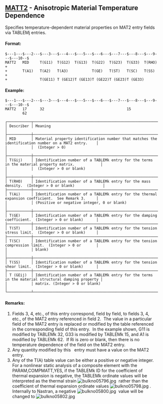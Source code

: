 ## [MATT2](https://nexus.hexagon.com/documentationcenter/bundle/MSC_Nastran_2022.4/page/Nastran_Combined_Book/qrg/bulkno/TOC.MATT2.xhtml) - Anisotropic Material Temperature Dependence

Specifies temperature-dependent material properties on MAT2 entry fields via TABLEMj entries.

#### Format:

```nastran
$---1---$---2---$---3---$---4---$---5---$---6---$---7---$---8---$---9---$---10--$
MATT2   MID     T(G11)  T(G12)  T(G13)  T(G22)  T(G23)  T(G33)  T(RHO)  +       
+       T(A1)   T(A2)   T(A3)           T(GE)   T(ST)   T(SC)   T(SS)   +       
+               T(GE11) T (GE12)T (GE13)T (GE22)T (GE23)T (GE33)                
```

#### Example:

```nastran
$---1---$---2---$---3---$---4---$---5---$---6---$---7---$---8---$---9---$---10--$
MATT2   17      32                                      15                      
        62                                                                      
```

```text
┌───────────┬────────────────────────────────────────────────────────────────────────────────────────────────────┐
│ Describer │ Meaning                                                                                            │
├───────────┼────────────────────────────────────────────────────────────────────────────────────────────────────┤
│ MID       │ Material property identification number that matches the identification number on a MAT2 entry.    │
│           │  (Integer > 0)                                                                                     │
├───────────┼────────────────────────────────────────────────────────────────────────────────────────────────────┤
│ T(Gij)    │ Identification number of a TABLEMk entry for the terms in the material property matrix.            │
│           │  (Integer > 0 or blank)                                                                            │
├───────────┼────────────────────────────────────────────────────────────────────────────────────────────────────┤
│ T(RHO)    │ Identification number of a TABLEMk entry for the mass density.  (Integer > 0 or blank)             │
├───────────┼────────────────────────────────────────────────────────────────────────────────────────────────────┤
│ T(Ai)     │ Identification number of a TABLEMk entry for the thermal expansion coefficient.  See Remark 3.     │
│           │ (Positive or negative integer, 0 or blank)                                                         │
├───────────┼────────────────────────────────────────────────────────────────────────────────────────────────────┤
│ T(GE)     │ Identification number of a TABLEMk entry for the damping coefficient.  (Integer > 0 or blank)      │
├───────────┼────────────────────────────────────────────────────────────────────────────────────────────────────┤
│ T(ST)     │ Identification number of a TABLEMk entry for the tension stress limit.  (Integer > 0 or blank)     │
├───────────┼────────────────────────────────────────────────────────────────────────────────────────────────────┤
│ T(SC)     │ Identification number of a TABLEMk entry for the tension compression limit.  (Integer > 0 or       │
│           │ blank)                                                                                             │
├───────────┼────────────────────────────────────────────────────────────────────────────────────────────────────┤
│ T(SS)     │ Identification number of a TABLEMk entry for the tension shear limit.  (Integer > 0 or blank)      │
├───────────┼────────────────────────────────────────────────────────────────────────────────────────────────────┤
│ T (GEij)  │ Identification number of a TABLEMk entry for the terms in the material structural damping property │
│           │ matrix. (Integer > 0 or blank)                                                                     │
└───────────┴────────────────────────────────────────────────────────────────────────────────────────────────────┘
```

#### Remarks:

1. Fields 3, 4, etc., of this entry correspond, field by field, to fields 3, 4, etc., of the MAT2 entry referenced in field 2.  The value in a particular field of the MAT2 entry is replaced or modified by the table referenced in the corresponding field of this entry.  In the example shown, G11 is modified by TABLEMk 32, G33 is modified by TABLEMk 15, and A1 is modified by TABLEMk 62.  If Ri is zero or blank, then there is no temperature dependence of the field on the MAT2 entry.
2. Any quantity modified by this   entry must have a value on the MAT2 entry.
3. Any of the T(A) table value can be either a positive or negative integer. For a nonlinear static analysis of a composite element with the PARAM,COMPMATT,YES, if the TABLEMk ID for the coefficient of thermal expansion is negative, the TABLEMk ordinate values will be interpreted as the thermal strain  ![bulkno05796.jpg](https://help-be.hexagonmi.com/bundle/MSC_Nastran_2022.4/page/Nastran_Combined_Book/qrg/bulkno/../../../assets/bulkno05796.jpg?_LANG=enus)  rather than the coefficient of thermal expansion ordinate values  ![bulkno05798.jpg](https://help-be.hexagonmi.com/bundle/MSC_Nastran_2022.4/page/Nastran_Combined_Book/qrg/bulkno/../../../assets/bulkno05798.jpg?_LANG=enus) . Internally to Nastran, a negative  ![bulkno05800.jpg](https://help-be.hexagonmi.com/bundle/MSC_Nastran_2022.4/page/Nastran_Combined_Book/qrg/bulkno/../../../assets/bulkno05800.jpg?_LANG=enus)  value will be changed to  ![bulkno05802.jpg](https://help-be.hexagonmi.com/bundle/MSC_Nastran_2022.4/page/Nastran_Combined_Book/qrg/bulkno/../../../assets/bulkno05802.jpg?_LANG=enus)
